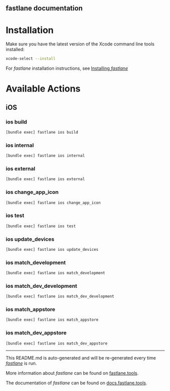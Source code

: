 fastlane documentation
----

# Installation

Make sure you have the latest version of the Xcode command line tools installed:

```sh
xcode-select --install
```

For _fastlane_ installation instructions, see [Installing _fastlane_](https://docs.fastlane.tools/#installing-fastlane)

# Available Actions

## iOS

### ios build

```sh
[bundle exec] fastlane ios build
```



### ios internal

```sh
[bundle exec] fastlane ios internal
```



### ios external

```sh
[bundle exec] fastlane ios external
```



### ios change_app_icon

```sh
[bundle exec] fastlane ios change_app_icon
```



### ios test

```sh
[bundle exec] fastlane ios test
```



### ios update_devices

```sh
[bundle exec] fastlane ios update_devices
```



### ios match_development

```sh
[bundle exec] fastlane ios match_development
```



### ios match_dev_development

```sh
[bundle exec] fastlane ios match_dev_development
```



### ios match_appstore

```sh
[bundle exec] fastlane ios match_appstore
```



### ios match_dev_appstore

```sh
[bundle exec] fastlane ios match_dev_appstore
```



----

This README.md is auto-generated and will be re-generated every time [_fastlane_](https://fastlane.tools) is run.

More information about _fastlane_ can be found on [fastlane.tools](https://fastlane.tools).

The documentation of _fastlane_ can be found on [docs.fastlane.tools](https://docs.fastlane.tools).
